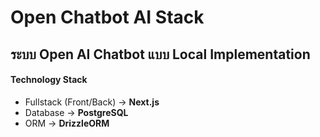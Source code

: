 # Open Chatbot AI Stack

## ระบบ Open AI Chatbot แบบ Local Implementation

#### Technology Stack
- Fullstack (Front/Back) -> **Next.js**
- Database -> **PostgreSQL**
- ORM -> **DrizzleORM**